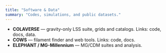 ```yaml
---
title: "Software & Data"
summary: "Codes, simulations, and public datasets."
---
```

- **COLAVERSE** — gravity-only LSS suite, grids and catalogs. Links: code, docs, data.
- **COWS** — filament finder and web tools. Links: code, docs.
- **ELEPHANT / MG-Millennium** — MG/CDM suites and analysis.

